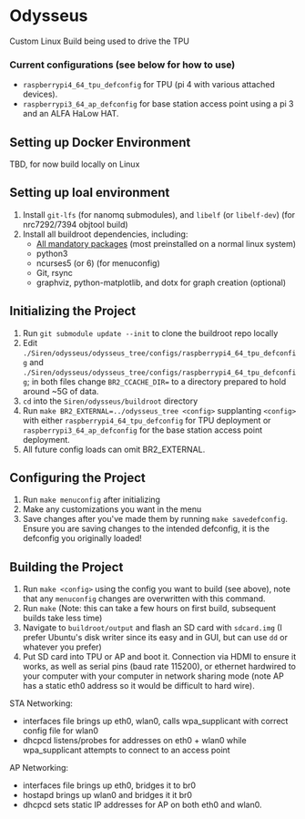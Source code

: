 # Odysseus
Custom Linux Build being used to drive the TPU

### Current configurations (see below for how to use)
- `raspberrypi4_64_tpu_defconfig` for TPU (pi 4 with various attached devices).
- `raspberrypi3_64_ap_defconfig` for base station access point using a pi 3 and an ALFA HaLow HAT.

## Setting up Docker Environment
TBD, for now build locally on Linux

## Setting up loal environment
1. Install `git-lfs` (for nanomq submodules), and `libelf` (or `libelf-dev`) (for nrc7292/7394 objtool build)
2. Install all buildroot dependencies, including:
    - [All mandatory packages](https://buildroot.org/downloads/manual/manual.html#requirement) (most preinstalled on a normal linux system)
    - python3
    - ncurses5 (or 6) (for menuconfig)
    - Git, rsync
    - graphviz, python-matplotlib, and dotx for graph creation (optional)
    

<!-- ## Start Container on MacOS/Linux
In any terminal that is in the directory:

    # if need to rebuild image
    docker image prune -a
    sudo docker build -f ./Dockerfile -t ner-gcc-arm .

    sudo docker run --rm -it --privileged -v "$PWD:/home/app" ner-gcc-arm:latest bash -->
    
## Initializing the Project
1. Run ```git submodule update --init``` to clone the buildroot repo locally
2. Edit `./Siren/odysseus/odysseus_tree/configs/raspberrypi4_64_tpu_defconfig` and `./Siren/odysseus/odysseus_tree/configs/raspberrypi4_64_tpu_defconfig`; in both files change `BR2_CCACHE_DIR=` to a directory prepared to hold around ~5G of data.
3. ```cd``` into the ```Siren/odysseus/buildroot``` directory
4. Run ```make BR2_EXTERNAL=../odysseus_tree <config>``` supplanting `<config>` with either `raspberrypi4_64_tpu_defconfig` for TPU deployment or `raspberrypi3_64_ap_defconfig` for the base station access point deployment.
5. All future config loads can omit BR2_EXTERNAL.

## Configuring the Project
1. Run ```make menuconfig``` after initializing
2. Make any customizations you want in the menu
3. Save changes after you've made them by running ```make savedefconfig```.  Ensure you are saving changes to the intended defconfig, it is the defconfig you originally loaded!

## Building the Project
1. Run `make <config>` using the config you want to build (see above), note that any `menuconfig` changes are overwritten with this command.
2. Run ```make``` (Note: this can take a few hours on first build, subsequent builds take less time)
3. Navigate to ```buildroot/output``` and flash an SD card with ```sdcard.img``` (I prefer Ubuntu's disk writer since its easy and in GUI, but can use ```dd``` or whatever you prefer)
4. Put SD card into TPU or AP and boot it.  Connection via HDMI to ensure it works, as well as serial pins (baud rate 115200), or ethernet hardwired to your computer with your computer in network sharing mode (note AP has a static eth0 address so it would be difficult to hard wire).

STA Networking:  
- interfaces file brings up eth0, wlan0, calls wpa_supplicant with correct config file for wlan0
- dhcpcd listens/probes for addresses on eth0 + wlan0 while wpa_supplicant attempts to connect to an access point

AP Networking:
- interfaces file brings up eth0, bridges it to br0
- hostapd brings up wlan0 and bridges it it br0
- dhcpcd sets static IP addresses for AP on both eth0 and wlan0.
